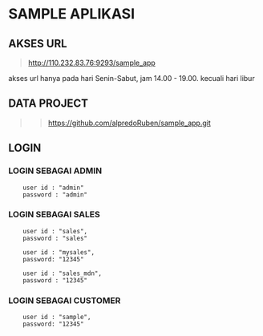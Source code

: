 # SAMPLE APLIKASI 

## AKSES URL
> http://110.232.83.76:9293/sample_app

akses url hanya pada hari Senin-Sabut,  jam 14.00 - 19.00. kecuali hari libur

## DATA PROJECT
>> https://github.com/alpredoRuben/sample_app.git



## LOGIN

### LOGIN SEBAGAI ADMIN
```
    user id : "admin"
    password : "admin"
```

### LOGIN SEBAGAI SALES
```
    user id : "sales",
    password : "sales"
```

```
    user id : "mysales",
    password: "12345"
```

```
    user id : "sales_mdn",
    password : "12345"
```

### LOGIN SEBAGAI CUSTOMER
```
    user id : "sample",
    password: "12345"
```

